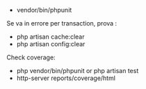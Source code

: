 - vendor/bin/phpunit

Se va in errore per transaction, prova :
- php artisan cache:clear
- php artisan config:clear

Check coverage:
- php vendor/bin/phpunit or php artisan test
- http-server reports/coverage/html 